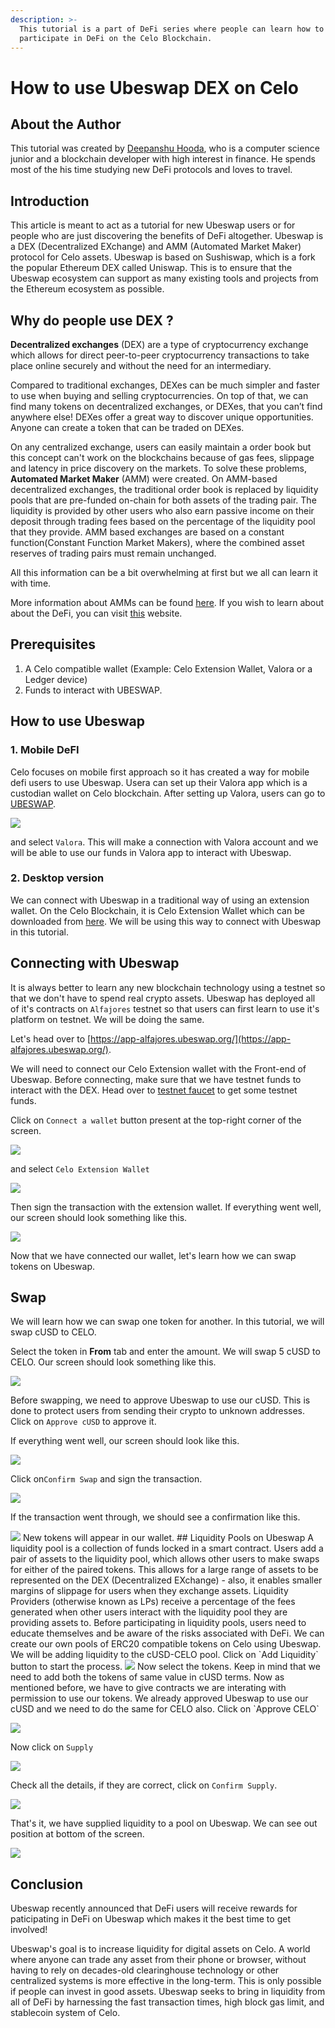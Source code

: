 ```yaml
---
description: >-
  This tutorial is a part of DeFi series where people can learn how to
  participate in DeFi on the Celo Blockchain.
---
```


# How to use Ubeswap DEX on Celo

## About the Author

This tutorial was created by [Deepanshu Hooda](https://github.com/gitofdeepanshu/), who is a computer science junior and a blockchain developer with high interest in finance. He spends most of the his time studying new DeFi protocols and loves to travel.

## Introduction

This article is meant to act as a tutorial for new Ubeswap users or for people who are just discovering the benefits of DeFi altogether. Ubeswap is a DEX \(Decentralized EXchange\) and AMM \(Automated Market Maker\) protocol for Celo assets. Ubeswap is based on Sushiswap, which is a fork the popular Ethereum DEX called Uniswap. This is to ensure that the Ubeswap ecosystem can support as many existing tools and projects from the Ethereum ecosystem as possible.

## Why do people use DEX ?

**Decentralized exchanges** \(DEX\) are a type of cryptocurrency exchange which allows for direct peer-to-peer cryptocurrency transactions to take place online securely and without the need for an intermediary.

Compared to traditional exchanges, DEXes can be much simpler and faster to use when buying and selling cryptocurrencies. On top of that, we can find many tokens on decentralized exchanges, or DEXes, that you can’t find anywhere else! DEXes offer a great way to discover unique opportunities. Anyone can create a token that can be traded on DEXes.

On any centralized exchange, users can easily maintain a order book but this concept can't work on the blockchains because of gas fees, slippage and latency in price discovery on the markets. To solve these problems, **Automated Market Maker** \(AMM\) were created. On AMM-based decentralized exchanges, the traditional order book is replaced by liquidity pools that are pre-funded on-chain for both assets of the trading pair. The liquidity is provided by other users who also earn passive income on their deposit through trading fees based on the percentage of the liquidity pool that they provide. AMM based exchanges are based on a constant function\(Constant Function Market Makers\), where the combined asset reserves of trading pairs must remain unchanged.

All this information can be a bit overwhelming at first but we all can learn it with time.

More information about AMMs can be found [here](https://blog.chain.link/challenges-in-defi-how-to-bring-more-capital-and-less-risk-to-automated-market-maker-dexs/). If you wish to learn about about the DeFi, you can visit [this](https://academy.ivanontech.com/blog/defi-encyclopedia-the-ultimate-list-of-decentralized-finance-terms) website.

## Prerequisites

1. A Celo compatible wallet \(Example: Celo Extension Wallet, Valora or a Ledger device\)
2. Funds to interact with UBESWAP.

## How to use Ubeswap

### 1. Mobile DeFI

Celo focuses on mobile first approach so it has created a way for mobile defi users to use Ubeswap. Usera can set up their Valora app which is a custodian wallet on Celo blockchain. After setting up Valora, users can go to [UBESWAP](https://app.ubeswap.org/).

![](https://imgur.com/WtXKsne.png)

and select `Valora`. This will make a connection with Valora account and we will be able to use our funds in Valora app to interact with Ubeswap.

### 2. Desktop version

We can connect with Ubeswap in a traditional way of using an extension wallet. On the Celo Blockchain, it is Celo Extension Wallet which can be downloaded from [here](https://chrome.google.com/webstore/detail/celoextensionwallet/kkilomkmpmkbdnfelcpgckmpcaemjcdh?hl=en). We will be using this way to connect with Ubeswap in this tutorial.

## Connecting with Ubeswap

It is always better to learn any new blockchain technology using a testnet so that we don't have to spend real crypto assets. Ubeswap has deployed all of it's contracts on `Alfajores` testnet so that users can first learn to use it's platform on testnet. We will be doing the same.

Let's head over to [https://app-alfajores.ubeswap.org/](https://app-alfajores.ubeswap.org/).

We will need to connect our Celo Extension wallet with the Front-end of Ubeswap. Before connecting, make sure that we have testnet funds to interact with the DEX. Head over to [testnet faucet](https://celo.org/developers/faucet) to get some testnet funds.

Click on `Connect a wallet` button present at the top-right corner of the screen.

![](https://imgur.com/5spw3xa.png)

and select `Celo Extension Wallet`

![](https://imgur.com/c8VnTn6.png)

Then sign the transaction with the extension wallet. If everything went well, our screen should look something like this.

![](https://imgur.com/v2wkn1t.png)

Now that we have connected our wallet, let's learn how we can swap tokens on Ubeswap.

## Swap

We will learn how we can swap one token for another. In this tutorial, we will swap cUSD to CELO.

Select the token in **From** tab and enter the amount. We will swap 5 cUSD to CELO. Our screen should look something like this.

![](https://imgur.com/eTZz9V1.png)

Before swapping, we need to approve Ubeswap to use our cUSD. This is done to protect users from sending their crypto to unknown addresses. Click on `Approve cUSD` to approve it.

If everything went well, our screen should look like this.

![](https://imgur.com/t3Kfo9G.png)

Click on`Confirm Swap` and sign the transaction.

![](https://imgur.com/Si8clM7.png)

If the transaction went through, we should see a confirmation like this.

 ![](https://imgur.com/kImJlAd.png) New tokens will appear in our wallet. \#\# Liquidity Pools on Ubeswap A liquidity pool is a collection of funds locked in a smart contract. Users add a pair of assets to the liquidity pool, which allows other users to make swaps for either of the paired tokens. This allows for a large range of assets to be represented on the DEX \(Decentralized EXchange\) - also, it enables smaller margins of slippage for users when they exchange assets. Liquidity Providers \(otherwise known as LPs\) receive a percentage of the fees generated when other users interact with the liquidity pool they are providing assets to. Before participating in liquidity pools, users need to educate themselves and be aware of the risks associated with DeFi. We can create our own pools of ERC20 compatible tokens on Celo using Ubeswap. We will be adding liquidity to the cUSD-CELO pool. Click on \`Add Liquidity\` button to start the process. ![](https://imgur.com/WGN5rHT.png) Now select the tokens. Keep in mind that we need to add both the tokens of same value in cUSD terms. Now as mentioned before, we have to give contracts we are interating with permission to use our tokens. We already approved Ubeswap to use our cUSD and we need to do the same for CELO also. Click on \`Approve CELO\`

![](https://imgur.com/hSaUqqD.png)

Now click on `Supply`

![](https://imgur.com/KAtfdQy.png)

Check all the details, if they are correct, click on `Confirm Supply`.

![](https://imgur.com/rhZP9a9.png)

That's it, we have supplied liquidity to a pool on Ubeswap. We can see out position at bottom of the screen.

![](https://imgur.com/wuXnaN8.png)

## Conclusion

Ubeswap recently announced that DeFi users will receive rewards for paticipating in DeFi on Ubeswap which makes it the best time to get involved!

Ubeswap's goal is to increase liquidity for digital assets on Celo. A world where anyone can trade any asset from their phone or browser, without having to rely on decades-old clearinghouse technology or other centralized systems is more effective in the long-term. This is only possible if people can invest in good assets. Ubeswap seeks to bring in liquidity from all of DeFi by harnessing the fast transaction times, high block gas limit, and stablecoin system of Celo.

